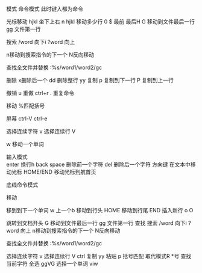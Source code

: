 模式
命令模式 此时键入都为命令

光标移动 hjkl 坐下上右 n hjkl 移动多少行
0 $ 最前 最后H
G 移动到文件最后一行
gg 文件第一行

搜索
/word 向下i
?word 向上

n移动到搜索指令的下一个 N反向移动

查找全文件并替换
:%s/word1/word2/gc

删除 
x删除后一个
dd 删除整行
yy 复制
p 复制到下一行
P 复制到上一行

撤销 u
重做 ctrl+r
. 重复命令

移动 %匹配括号

屏幕 ctrl-V ctrl-e

选择连续字符 v
选择连续行 V

w 移动一个单词

输入模式  
enter 换行h
back space 删除前一个字符
del 删除后一个字符
方向键 在文本中移动光标
HOME/END 移动光标到航首页

底线命令模式




移动

移到到下一个单词 w
上一个b
移动到行头 HOME 
移动到行尾 END
插入新行  o O

跳转到文档开头
G 移动到文件最后一行
gg 文件第一行
查找
搜索
/word 向下i
?word 向上
n移动到搜索指令的下一个 N反向移动

查找全文件并替换
:%s/word1/word2/gc

选择连续字符 v
选择连续行 V
ctrl 
复制 yy
粘贴 p
括号匹配
取代模式R
*号 查找当前字符
全选 ggVG
选择一个单词 viw
